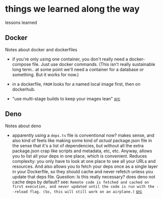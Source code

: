 # things we learned along the way

lessons learned

## Docker

Notes about docker and dockerfiles

- if you're only using one container, you don't really need a docker-compose file. Just use docker commands. (This isn't really sustainable long term.. at some point we'll need a container for a database or something. But it works for now.)

- in a dockerfile, `FROM` looks for a named local image first, then on dockerhub.

- "use multi-stage builds to keep your images lean" [src](https://docs.docker.com/develop/develop-images/multistage-build/)

## Deno

Notes about deno

- apparently using a `deps.ts` file is conventional now? makes sense, and also kind of feels like making some kind of *actual* package.json file in the sense that it's a list of dependencies, but without all the extra package.json crap like scripts and metadata, etc, etc. Anyway, allows you to list all your deps in one place, which is convenient. Reduces complexity: you only have to look at one place to see all your URLs and resources. And also allows you to fetch your deps once as a single layer in your Dockerfile, so they should cache and never refetch unless you update that deps file. Question: Is this really necessary? does deno not cache deps by default? see: `Remote code is fetched and cached on first execution, and never updated until the code is run with the --reload flag. (So, this will still work on an airplane.)` [src](https://deno.land/std/manual.md#other-key-behaviors)
